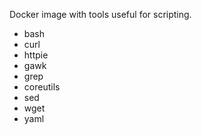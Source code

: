 Docker image with tools useful for scripting.

- bash
- curl
- httpie
- gawk
- grep
- coreutils
- sed
- wget
- yaml
